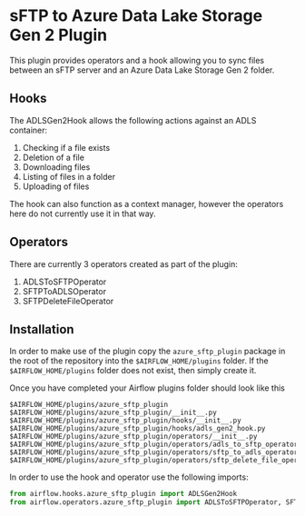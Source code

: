 # sFTP to Azure Data Lake Storage Gen 2 Plugin

This plugin provides operators and a hook allowing you to sync files between an sFTP server and an Azure Data Lake Storage Gen 2 folder.

## Hooks

The ADLSGen2Hook allows the following actions against an ADLS container:

1. Checking if a file exists
1. Deletion of a file
1. Downloading files
1. Listing of files in a folder
1. Uploading of files

The hook can also function as a context manager, however the operators here do not currently use it in that way.

## Operators

There are currently 3 operators created as part of the plugin:

1. ADLSToSFTPOperator
1. SFTPToADLSOperator
1. SFTPDeleteFileOperator

## Installation

In order to make use of the plugin copy the `azure_sftp_plugin` package in the root of the repository into
the `$AIRFLOW_HOME/plugins` folder. If the `$AIRFLOW_HOME/plugins` folder does not exist, then simply create it.

Once you have completed your Airflow plugins folder should look like this

```
$AIRFLOW_HOME/plugins/azure_sftp_plugin
$AIRFLOW_HOME/plugins/azure_sftp_plugin/__init__.py
$AIRFLOW_HOME/plugins/azure_sftp_plugin/hooks/__init__.py
$AIRFLOW_HOME/plugins/azure_sftp_plugin/hooks/adls_gen2_hook.py
$AIRFLOW_HOME/plugins/azure_sftp_plugin/operators/__init__.py
$AIRFLOW_HOME/plugins/azure_sftp_plugin/operators/adls_to_sftp_operator.py
$AIRFLOW_HOME/plugins/azure_sftp_plugin/operators/sftp_to_adls_operator.py
$AIRFLOW_HOME/plugins/azure_sftp_plugin/operators/sftp_delete_file_operator.py
```

In order to use the hook and operator use the following imports:

```Python
from airflow.hooks.azure_sftp_plugin import ADLSGen2Hook
from airflow.operators.azure_sftp_plugin import ADLSToSFTPOperator, SFTPToADLSOperator, SFTPDeleteFileOperator
```
